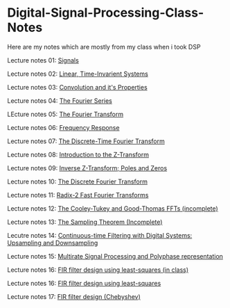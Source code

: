# Digital-Signal-Processing-Class-Notes
Here are my notes which are mostly from my class when i took DSP

Lecture notes 01: [Signals](Digital_Signal_Processing_Class_Notes/Digital_Signal_Processing_Lecture_01__Signals.pdf) 

Lecture notes 02: [Linear, Time-Invarient Systems](Digital_Signal_Processing_Class_Notes/Digital_Signal_Processing_Lecture_02__Linear,_Time-Invarient_Systems.pdf)

Lecture notes 03: [Convolution and it's Properties](Digital_Signal_Processing_Class_Notes/Digital_Signal_Processing_Lecture_03__Convolution_and_its_Properties.pdf)

Lecture notes 04: [The Fourier Series](Digital_Signal_Processing_Class_Notes/Digital_Signal_Processing_Lecture_04__The_Fourier_Series.pdf)

LEcture notes 05: [The Fourier Transform](Digital_Signal_Processing_Class_Notes/Digital_Signal_Processing_Lecture_05__The_Fourier_Transform.pdf)

Lecture notes 06: [Frequency Response](Digital_Signal_Processing_Class_Notes/Digital_Signal_Processing_Lecture_06__Frequency_Response.pdf)

Lecture notes 07: [The Discrete-Time Fourier Transform](Digital_Signal_Processing_Class_Notes/Digital_Signal_Processing_Lecture_07__The_Discrete-Time_Fourier_Transform.pdf)

Lecture notes 08: [Introduction to the Z-Transform](Digital_Signal_Processing_Class_Notes/Digital_Signal_Processing_Lecture_08__Introduction_to_the_Z-Transform.pdf)

Lecture notes 09: [Inverse Z-Transform; Poles and Zeros](Digital_Signal_Processing_Class_Notes/Digital_Signal_Processing_Lecture_09__Inverse_Z-Transform;_Poles_and_Zeros.pdf)

Lecture notes 10: [The Discrete Fourier Transform](Digital_Signal_Processing_Class_Notes/Digital_Signal_Processing_Lecture_10__The_Discrete_Fourier_Transform.pdf)

Lecture notes 11: [Radix-2 Fast Fourier Transforms](Digital_Signal_Processing_Class_Notes/Digital_Signal_Processing_Lecture_11;_Radix-2_Fast_Fourier_Transforms.pdf)

Lecture notes 12: [The Cooley-Tukey and Good-Thomas FFTs (incomplete)](Digital_Signal_Processing_Class_Notes/Digital_Signal_Processing_Lecture_12;_The_Cooley-Tukey_and_Good-Thomas_FFTs_(Incomplete).pdf)

Lecture notes 13: [The Sampling Theorem (Incomplete)](Digital_Signal_Processing_Class_Notes/Digital_Signal_Processing_Lecture_13;_The_Sampling_Theorem_(Incomplete).pdf)

Lecutre notes 14: [Continuous-time Filtering with Digital Systems: Upsampling and Downsampling](Digital_Signal_Processing_Class_Notes/Digital_Signal_Processing_Lecture_14;_Continuous-time_Filtering_with_Digital_Systems;_upsampling_and_downsampling.pdf)

Lecture notes 15: [Multirate Signal Processing and Polyphase representation](Digital_Signal_Processing_Class_Notes/Digital_Signal_Processing_Lecture_15;_Multirate_Signal_Processing_and_Polyphase_representations.pdf)

Lecture notes 16: [FIR filter design using least-squares (in class)](Digital_Signal_Processing_Class_Notes/Digital_Signal_Processing_Lecture_16_(In_Class);_FIR_filter_design_using_least-squares.pdf)

Lecture notes 16: [FIR filter design using least-squares](Digital_Signal_Processing_Class_Notes/Digital_Signal_Processing_Lecture_16;_FIR_filter_design_using_least-squares.pdf)

Lecture notes 17: [FIR filter design (Chebyshev)](Digital_Signal_Processing_Class_Notes/Digital_Signal_Processing_Lecture_17;_FIR_filter_design_(Chebyshev).pdf)


